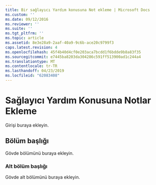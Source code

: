 ```yaml
---
title: Bir sağlayıcı Yardım konusuna Not ekleme | Microsoft Docs
ms.custom: ''
ms.date: 09/12/2016
ms.reviewer: ''
ms.suite: ''
ms.tgt_pltfrm: ''
ms.topic: article
ms.assetid: 8e3e28a9-2aaf-40a9-9c6b-ace20c9799f3
caps.latest.revision: 4
ms.openlocfilehash: 45f4b40d4cf0e203aca7bcdd1f6bdde9b8a83f35
ms.sourcegitcommit: e7445ba8203da304286c591ff513900ad1c244a4
ms.translationtype: MT
ms.contentlocale: tr-TR
ms.lasthandoff: 04/23/2019
ms.locfileid: "62083408"
---
```

# <a name="how-to-add-notes-to-a-provider-help-topic"></a>Sağlayıcı Yardım Konusuna Notlar Ekleme

Girişi buraya ekleyin.

## <a name="section-heading"></a>Bölüm başlığı

Gövde bölümünü buraya ekleyin.

### <a name="subsection-heading"></a>Alt bölüm başlığı

Gövde alt bölümünü buraya ekleyin.
